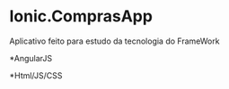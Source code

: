 # Ionic.ComprasApp

Aplicativo feito para estudo da tecnologia do FrameWork

*AngularJS

*Html/JS/CSS
